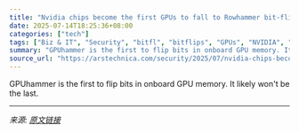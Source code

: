 ```yaml
---
title: "Nvidia chips become the first GPUs to fall to Rowhammer bit-flip attacks"
date: 2025-07-14T18:25:36+08:00
categories: ["tech"]
tags: ["Biz & IT", "Security", "bitfl", "bitflips", "GPUs", "NVIDIA", "rowhammer"]
summary: "GPUhammer is the first to flip bits in onboard GPU memory. It likely won't be the last."
source_url: "https://arstechnica.com/security/2025/07/nvidia-chips-become-the-first-gpus-to-fall-to-rowhammer-bit-flip-attacks/"
---
```


GPUhammer is the first to flip bits in onboard GPU memory. It likely won't be the last.

---

*来源: [原文链接](https://arstechnica.com/security/2025/07/nvidia-chips-become-the-first-gpus-to-fall-to-rowhammer-bit-flip-attacks/)*
